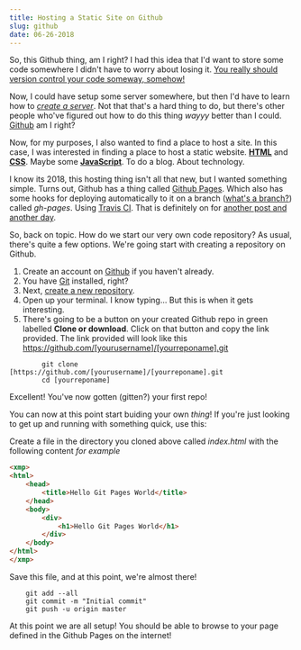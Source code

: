 ```yaml
---
title: Hosting a Static Site on Github
slug: github
date: 06-26-2018
---
```


So, this Github thing, am I right? I had this idea that I'd want to store some code somewhere I didn't have to worry about losing it. [You really should version control your code someway, somehow!](https://mikemcquaid.com/2014/01/18/why-use-version-control/)

Now, I could have setup some server somewhere, but then I'd have to learn how to [_create a server_](http://lmgtfy.com/?q=how+to+create+a+git+server). Not that that's a hard thing to do, but there's other people who've figured out how to do this thing _wayyy_ better than I could. [Github](https://github.com) am I right?

Now, for my purposes, I also wanted to find a place to host a site. In this case, I was interested in finding a place to host a static website. [__HTML__](https://www.w3.org/TR/html5/) and [__CSS__](https://www.w3.org/TR/css-2017/). Maybe some [__JavaScript__](https://developer.mozilla.org/en-US/docs/Web/JavaScript/Language_Resources). To do a blog. About technology.

I know its 2018, this hosting thing isn't all that new, but I wanted something simple. Turns out, Github has a thing called [Github Pages](https://pages.github.com/). Which also has some hooks for deploying automatically to it on a branch ([what's a branch?](http://lmgtfy.com/?q=git+branches)) called _gh-pages_. Using [Travis CI](https://travis-ci.org/). That is definitely on for [another post and another day](/blog/travis-ci).

So, back on topic. How do we start our very own code repository? As usual, there's quite a few options. We're going start with creating a repository on Github.

1. Create an account on [Github](https://github.com/join?source=header-home) if you haven't already.
2. You have [Git](https://git-scm.com/downloads) installed, right?
3. Next, [create a new repository](https://github.com/new). 
4. Open up your terminal. I know typing... But this is when it gets interesting.
5. There's going to be a button on your created Github repo in green labelled __Clone or download__. Click on that button and copy the link provided. The link provided will look like this https://github.com/[yourusername]/[yourreponame].git

```
        git clone [https://github.com/[yourusername]/[yourreponame].git
        cd [yourreponame]
```

Excellent! You've now gotten (gitten?) your first repo!

You can now at this point start buiding your own _thing_! If you're just looking to get up and running with something quick, use this:

Create a file in the directory you cloned above called _index.html_ with the following content _for example_
```html
<xmp>
<html>
    <head>
        <title>Hello Git Pages World</title>
    </head>
    <body>
        <div>
            <h1>Hello Git Pages World</h1>
        </div>
    </body>
</html>
</xmp>
```
Save this file, and at this point, we're almost there!

```
    git add --all
    git commit -m "Initial commit"
    git push -u origin master
```

At this point we are all setup! You should be able to browse to your page defined in the Github Pages on the internet!